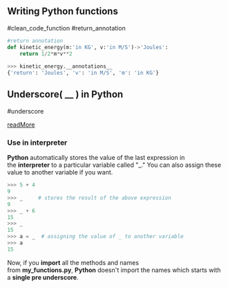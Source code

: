 
## Writing Python functions

#clean_code_function #return_annotation

```python
#return annotation
def kinetic_energy(m:'in KG', v:'in M/S')->'Joules': 
    return 1/2*m*v**2
 
>>> kinetic_energy.__annotations__
{'return': 'Joules', 'v': 'in M/S', 'm': 'in KG'}
```


## Underscore( __ ) in Python
#underscore

[readMore](https://www.datacamp.com/tutorial/role-underscore-python)

### Use in interpreter
**Python** automatically stores the value of the last expression in the **interpreter** to a particular variable called "_."  You can also assign these value to another variable if you want.

```python
>>> 5 + 4
9
>>> _     # stores the result of the above expression
9
>>> _ + 6
15
>>> _
15
>>> a = _  # assigning the value of _ to another variable
>>> a
15
```


Now, if you **import** all the methods and names from **my_functions.py**, **Python** doesn't import the names which starts with a **single pre underscore**.